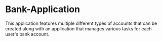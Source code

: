 <h1>Bank-Application</h1>

This application features multiple different types of accounts that can be created along with an application that manages various tasks for each user's bank account.
